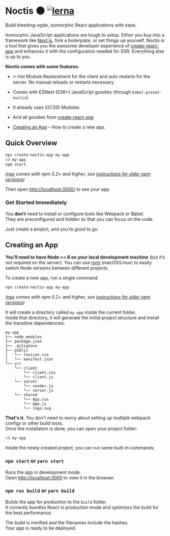 # Noctis :new_moon: [![lerna](https://img.shields.io/badge/maintained%20with-lerna-cc00ff.svg)](https://lernajs.io/)

Build bleeding-egde, isomorphic React applications with ease.

Isomorphic JavaScript applications are tough to setup. Either you buy into a framework like [Next.js](https://github.com/zeit/next.js), fork a boilerplate, or set things up yourself. Noctis is a tool that gives you the awesome developer experience of [create-react-app](https://github.com/facebook/create-react-app) and enhances it with the configuration needed for SSR. Everything else is up to you.

**Noctis comes with some features:**

* :fire: Hot Module Replacement for the client and auto restarts for the server. No manual reloads or restarts necessary
* Comes with ESNext (ES6+) JavaScript goodies (through `babel-preset-noctis`)
* It already uses S(CSS) Modules
* And all goodies from [create-react-app](https://github.com/facebook/create-react-app)

* [Creating an App](#creating-an-app) – How to create a new app.

## Quick Overview

```sh
npx create-noctis-app my-app
cd my-app
npm start
```

*([npx](https://medium.com/@maybekatz/introducing-npx-an-npm-package-runner-55f7d4bd282b) comes with npm 5.2+ and higher, see [instructions for older npm versions](https://gist.github.com/gaearon/4064d3c23a77c74a3614c498a8bb1c5f))*

Then open [http://localhost:3000/](http://localhost:3000/) to see your app.<br>

### Get Started Immediately

You **don’t** need to install or configure tools like Webpack or Babel.<br>
They are preconfigured and hidden so that you can focus on the code.

Just create a project, and you’re good to go.

## Creating an App

**You’ll need to have Node >= 8 on your local development machine** (but it’s not required on the server). You can use [nvm](https://github.com/creationix/nvm#installation) (macOS/Linux) to easily switch Node versions between different projects.

To create a new app, run a single command:

```sh
npx create-noctis-app my-app
```

*([npx](https://medium.com/@maybekatz/introducing-npx-an-npm-package-runner-55f7d4bd282b) comes with npm 5.2+ and higher, see [instructions for older npm versions](https://gist.github.com/gaearon/4064d3c23a77c74a3614c498a8bb1c5f))*

It will create a directory called `my-app` inside the current folder.<br>
Inside that directory, it will generate the initial project structure and install the transitive dependencies:

```
my-app
├── node_modules
├── package.json
├── .gitignore
├── public
│   └── favicon.ico
│   └── manifest.json
└── src
    └── client
        └── client.css
        └── client.js
    └── server
        └── render.js
        └── server.js
    └── shared
        └── App.css
        └── App.js
        └── logo.svg
```

**That's it.** You don't need to worry about setting up multiple webpack configs or other build tools.<br>
Once the installation is done, you can open your project folder:

```sh
cd my-app
```

Inside the newly created project, you can run some built-in commands:

### `npm start` or `yarn start`

Runs the app in development mode.<br>
Open [http://localhost:3000](http://localhost:3000) to view it in the browser.

### `npm run build` or `yarn build`

Builds the app for production to the `build` folder.<br>
It correctly bundles React in production mode and optimizes the build for the best performance.

The build is minified and the filenames include the hashes.<br>
Your app is ready to be deployed.

